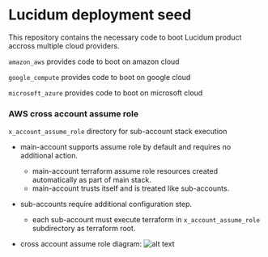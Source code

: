 # Lucidum deployment seed


This repository contains the necessary code to boot Lucidum product accross multiple cloud providers.

`amazon_aws` provides code to boot on amazon cloud

`google_compute` provides code to boot on google cloud

`microsoft_azure` provides code to boot on microsoft cloud


### AWS cross account assume role

`x_account_assume_role` directory for sub-account stack execution

- main-account supports assume role by default and requires no additional action.
  * main-account terraform assume role resources created automatically as part of main stack.
  * main-account trusts itself and is treated like sub-accounts.

- sub-accounts require additional configuration step.
  * each sub-account must execute terraform in `x_account_assume_role` subdirectory as terraform root.

- cross account assume role diagram:
![alt text](https://github.com/LucidumInc/lucidum-deployment-seed/blob/master/assume-role.jpg?raw=true)
